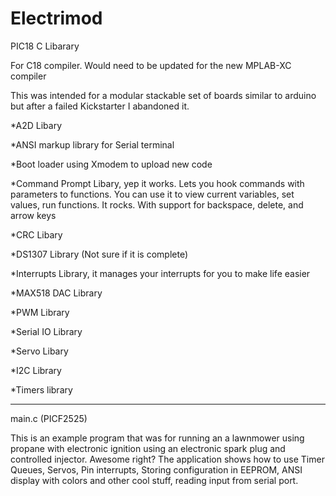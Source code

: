# Electrimod
PIC18 C Libarary

For C18 compiler.  Would need to be updated for the new MPLAB-XC compiler

This was intended for a modular stackable set of boards similar to arduino but after a failed Kickstarter I abandoned  it.

*A2D Libary

*ANSI markup library for Serial terminal

*Boot loader using Xmodem to upload new code

*Command Prompt Libary, yep it works.  Lets you hook commands with parameters to functions.  You can use it to view current variables, set values, run functions.  It rocks.  With support for backspace, delete, and arrow keys

*CRC Libary

*DS1307 Library (Not sure if it is complete)

*Interrupts Library, it manages your interrupts for you to make life easier

*MAX518 DAC Library 

*PWM Library

*Serial IO Library

*Servo Libary

*I2C Library

*Timers library

------------------------

main.c (PICF2525)

This is an example program that was for running an a lawnmower using propane with electronic ignition using an electronic spark plug and controlled injector.  Awesome right?  The application shows how to use Timer Queues, Servos, Pin interrupts, Storing configuration in EEPROM, ANSI display with colors and other cool stuff, reading input from serial port.
